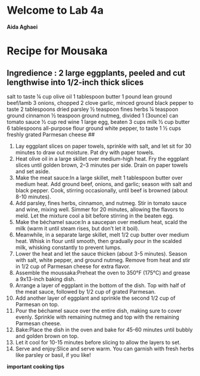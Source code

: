 # Welcome to Lab 4a 

**Aida Aghaei**

# Recipe for Mousaka 
## Ingredience : 2 large eggplants, peeled and cut lengthwise into 1/2-inch thick slices
salt to taste
¼ cup olive oil
1 tablespoon butter
1 pound lean ground beef/lamb
3 onions, chopped
2 clove garlic, minced
ground black pepper to taste
2 tablespoons dried parsley
½ teaspoon fines herbs
¼ teaspoon ground cinnamon
½ teaspoon ground nutmeg, divided
1 (3ounce) can tomato sauce
½ cup red wine
1 large egg, beaten
3 cups milk
½ cup butter
6 tablespoons all-purpose flour
ground white pepper, to taste
1 ½ cups freshly grated Parmesan cheese ##



1. Lay eggplant slices on paper towels, sprinkle with salt, and let sit for 30 minutes to draw out moisture. Pat dry with paper towels.
2. Heat olive oil in a large skillet over medium-high heat. Fry the eggplant slices until golden brown, 2–3 minutes per side. Drain on paper towels and set aside.
3. Make the meat sauce:In a large skillet, melt 1 tablespoon butter over medium heat. Add ground beef, onions, and garlic; season with salt and black pepper. Cook, stirring occasionally, until beef is browned (about 8-10 minutes).
4. Add parsley, fines herbs, cinnamon, and nutmeg. Stir in tomato sauce and wine, mixing well. Simmer for 20 minutes, allowing the flavors to meld. Let the mixture cool a bit before stirring in the beaten egg.
5. Make the béchamel sauce:In a saucepan over medium heat, scald the milk (warm it until steam rises, but don’t let it boil).
6. Meanwhile, in a separate large skillet, melt 1/2 cup butter over medium heat. Whisk in flour until smooth, then gradually pour in the scalded milk, whisking constantly to prevent lumps.
7. Lower the heat and let the sauce thicken (about 3-5 minutes). Season with salt, white pepper, and ground nutmeg. Remove from heat and stir in 1/2 cup of Parmesan cheese for extra flavor.
8. Assemble the moussaka:Preheat the oven to 350°F (175°C) and grease a 9x13-inch baking dish.
9. Arrange a layer of eggplant in the bottom of the dish. Top with half of the meat sauce, followed by 1/2 cup of grated Parmesan.
10. Add another layer of eggplant and sprinkle the second 1/2 cup of Parmesan on top.
11. Pour the béchamel sauce over the entire dish, making sure to cover evenly. Sprinkle with remaining nutmeg and top with the remaining Parmesan cheese.
12. Bake:Place the dish in the oven and bake for 45-60 minutes until bubbly and golden brown on top.
13. Let it cool for 10-15 minutes before slicing to allow the layers to set.
14. Serve and enjoy:Slice and serve warm. You can garnish with fresh herbs like parsley or basil, if you like!



**important cooking tips**
